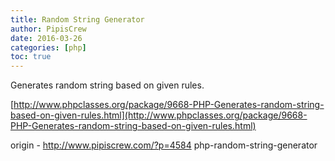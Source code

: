 ```yaml
---
title: Random String Generator
author: PipisCrew
date: 2016-03-26
categories: [php]
toc: true
---
```


Generates random string based on given rules.

[http://www.phpclasses.org/package/9668-PHP-Generates-random-string-based-on-given-rules.html](http://www.phpclasses.org/package/9668-PHP-Generates-random-string-based-on-given-rules.html)

origin - http://www.pipiscrew.com/?p=4584 php-random-string-generator